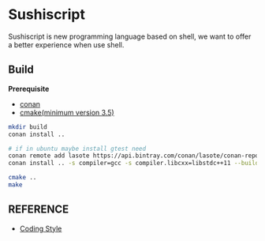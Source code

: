 # Sushiscript

Sushiscript is new programming language based on shell, we want to offer a better experience when use shell.

## Build

**Prerequisite**

+ [conan](https://conan.io/)
+ [cmake(minimum version 3.5)](https://cmake.org/)

```bash
mkdir build
conan install ..

# if in ubuntu maybe install gtest need
conan remote add lasote https://api.bintray.com/conan/lasote/conan-repo
conan install .. -s compiler=gcc -s compiler.libcxx=libstdc++11 --build gtest

cmake ..
make
```

## REFERENCE

+ [Coding Style](https://vinalx.github.io/articles/2018-03/google-cpp-style)